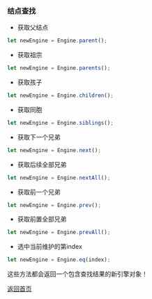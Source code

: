 ### 结点查找

- 获取父结点
```js
let newEngine = Engine.parent();
```
- 获取祖宗
```js
let newEngine = Engine.parents();
```
- 获取孩子
```js
let newEngine = Engine.children();
```
- 获取同胞
```js
let newEngine = Engine.siblings();
```
- 获取下一个兄弟
```js
let newEngine = Engine.next();
```
- 获取后续全部兄弟
```js
let newEngine = Engine.nextAll();
```
- 获取前一个兄弟
```js
let newEngine = Engine.prev();
```
- 获取前置全部兄弟
```js
let newEngine = Engine.prevAll();
```
- 选中当前维护的第index
```js
let newEngine = Engine.eq(index);
```

这些方法都会返回一个包含查找结果的新引擎对象！

[返回首页](../README.md)
